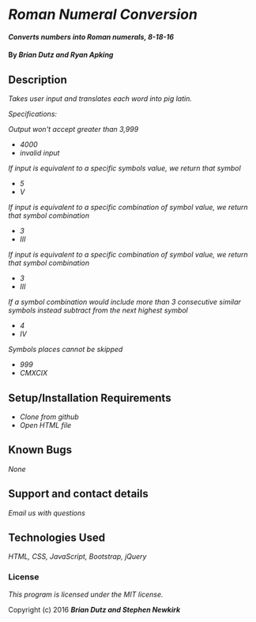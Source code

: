 # _Roman Numeral Conversion_

#### _Converts numbers into Roman numerals, 8-18-16_

#### By _**Brian Dutz and Ryan Apking**_

## Description

_Takes user input and translates each word into pig latin._

_Specifications:_

_Output won't accept greater than 3,999_
* _4000_
* _invalid input_

_If input is equivalent to a specific symbols value, we return that symbol_
* _5_
* _V_

_If input is equivalent to a specific combination of symbol value, we return that symbol combination_
* _3_
* _III_

_If input is equivalent to a specific combination of symbol value, we return that symbol combination_
* _3_
* _III_

_If a symbol combination would include more than 3 consecutive similar symbols instead subtract from the next highest symbol_
* _4_
* _IV_

_Symbols places cannot be skipped_
* _999_
* _CMXCIX_





## Setup/Installation Requirements

* _Clone from github_
* _Open HTML file_

## Known Bugs

_None_

## Support and contact details

_Email us with questions_

## Technologies Used

_HTML, CSS, JavaScript, Bootstrap, jQuery_

### License

*This program is licensed under the MIT license.*

Copyright (c) 2016 **_Brian Dutz and Stephen Newkirk_**
